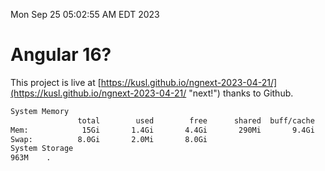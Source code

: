 Mon Sep 25 05:02:55 AM EDT 2023

# Angular 16?


This project is live at [https://kusl.github.io/ngnext-2023-04-21/](https://kusl.github.io/ngnext-2023-04-21/ "next!") thanks to Github.

```bash
System Memory
               total        used        free      shared  buff/cache   available
Mem:            15Gi       1.4Gi       4.4Gi       290Mi       9.4Gi        13Gi
Swap:          8.0Gi       2.0Mi       8.0Gi
System Storage
963M	.
